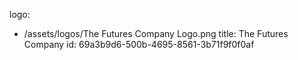 logo:
  - /assets/logos/The Futures Company Logo.png
title: The Futures Company
id: 69a3b9d6-500b-4695-8561-3b71f9f0f0af
